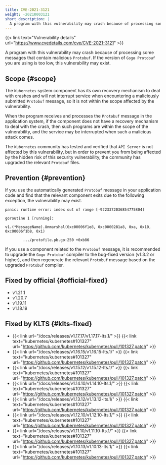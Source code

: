```yaml
---
title: CVE-2021-3121
weight: -20210003121
short_description: |
  A program with this vulnerability may crash because of processing some messages that contain malicious `Protobuf`. If the version of `Gogo Protobuf` you are using is too low, this vulnerability may exist.
---
```


{{< link text="Vulnerability details" url="https://www.cvedetails.com/cve/CVE-2021-3121" >}}

A program with this vulnerability may crash because of processing some messages that contain malicious `Protobuf`. If the version of `Gogo Protobuf` you are using is too low, this vulnerability may exist.

## Scope {#scope}

The `Kubernetes` system component has its own recovery mechanism to deal with crashes and will not interrupt service when encountering a maliciously submitted `Protobuf` message, so it is not within the scope affected by the vulnerability.

When the program receives and processes the `Protobuf` message in the application system, if the component does not have a recovery mechanism to deal with the crash, then such programs are within the scope of the vulnerability, and the service may be interrupted when such a malicious attack comes.

The `Kubernetes` community has tested and verified that `API Server` is not affected by this vulnerability, but in order to prevent you from being affected by the hidden risk of this security vulnerability, the community has upgraded the relevant `Protobuf` files.

## Prevention {#prevention}

If you use the automatically generated `Protobuf` message in your application code and find that the relevant component exits due to the following exception, the vulnerability may exist.

```
panic: runtime error: index out of range [-9223372036854775804]

goroutine 1 [running]:

v1.(*MessageName).Unmarshal(0xc00006f1e8, 0xc0000281a8, 0xa, 0x10, 0xc00006f1b8, 0x1)

        .../protofile.pb.go:250 +0xb86
```

If you use a component related to the `Protobuf` message, it is recommended to upgrade the `Gogo Protobuf` compiler to the bug-fixed version (v1.3.2 or higher), and then regenerate the relevant `Protobuf` message based on the upgraded `Protobuf` compiler.

## Fixed by official {#official-fixed}

- v1.21.1
- v1.20.7
- v1.19.11
- v1.18.19

## Fixed by KLTS {#klts-fixed}

- {{< link url="/docs/releases/v1.17.17/v1.17.17-lts.1/" >}} {{< link text="kubernetes/kubernetes#101327" url="https://github.com/kubernetes/kubernetes/pull/101327.patch" >}}
- {{< link url="/docs/releases/v1.16.15/v1.16.15-lts.1/" >}} {{< link text="kubernetes/kubernetes#101327" url="https://github.com/kubernetes/kubernetes/pull/101327.patch" >}}
- {{< link url="/docs/releases/v1.15.12/v1.15.12-lts.1/" >}} {{< link text="kubernetes/kubernetes#101327" url="https://github.com/kubernetes/kubernetes/pull/101327.patch" >}}
- {{< link url="/docs/releases/v1.14.10/v1.14.10-lts.1/" >}} {{< link text="kubernetes/kubernetes#101327" url="https://github.com/kubernetes/kubernetes/pull/101327.patch" >}}
- {{< link url="/docs/releases/v1.13.12/v1.13.12-lts.1/" >}} {{< link text="kubernetes/kubernetes#101327" url="https://github.com/kubernetes/kubernetes/pull/101327.patch" >}}
- {{< link url="/docs/releases/v1.12.10/v1.12.10-lts.1/" >}} {{< link text="kubernetes/kubernetes#101327" url="https://github.com/kubernetes/kubernetes/pull/101327.patch" >}}
- {{< link url="/docs/releases/v1.11.10/v1.11.10-lts.1/" >}} {{< link text="kubernetes/kubernetes#101327" url="https://github.com/kubernetes/kubernetes/pull/101327.patch" >}}
- {{< link url="/docs/releases/v1.10.13/v1.10.13-lts.1/" >}} {{< link text="kubernetes/kubernetes#101327" url="https://github.com/kubernetes/kubernetes/pull/101327.patch" >}}
